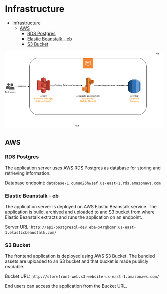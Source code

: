 # Infrastructure

<!-- TOC -->

- [Infrastructure](#infrastructure)
    - [AWS](#aws)
        - [RDS Postgres](#rds-postgres)
        - [Elastic Beanstalk - eb](#elastic-beanstalk---eb)
        - [S3 Bucket](#s3-bucket)

<!-- /TOC -->

![Infrastructure](../imgs/infrastructure.png)

## AWS

### RDS Postgres

The application server uses AWS RDS Postgres as database for storing and retrieving information.

Database endpoint: `database-1.cumuo25hw1ef.us-east-1.rds.amazonaws.com`

### Elastic Beanstalk - eb

The application server is deployed on AWS Elastic Beanstalk service. The application is build, archived and uploaded
to and S3 bucket from where Elastic Beanstalk extracts and runs the application on an endpoint.

Server URL: `http://api-postgresql-dev.eba-x4rqbqmr.us-east-1.elasticbeanstalk.com/`

### S3 Bucket

The frontend application is deployed using AWS S3 Bucket. The bundled assets are uploaded to an S3 bucket and that
bucket is made publicly readable.

Bucket URL: `http://storefront-web.s3-website-us-east-1.amazonaws.com/`

End users can access the application from the Bucket URL.
